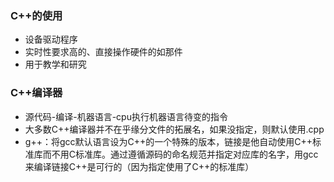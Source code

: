### C++的使用
- 设备驱动程序
- 实时性要求高的、直接操作硬件的如那件
- 用于教学和研究

### C++编译器
- 源代码-编译-机器语言-cpu执行机器语言待变的指令
- 大多数C++编译器并不在乎缘分文件的拓展名，如果没指定，则默认使用.cpp
- g++：将gcc默认语言设为C++的一个特殊的版本，链接是他自动使用C++标准库而不用C标准库。通过遵循源码的命名规范并指定对应库的名字，用gcc来编译链接C++是可行的（因为指定使用了C++的标准库）
